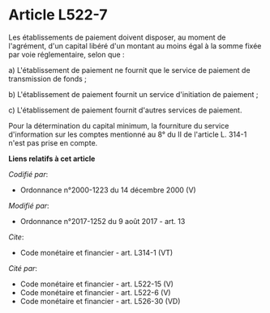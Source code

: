 # Article L522-7

Les établissements de paiement doivent disposer, au moment de l'agrément, d'un capital libéré d'un montant au moins égal à la
somme fixée par voie réglementaire, selon que : 

a) L'établissement de paiement ne fournit que le service de paiement de transmission de fonds ; 

b) L'établissement de paiement fournit un service d'initiation de paiement ; 

c) L'établissement de paiement fournit d'autres services de paiement. 

Pour la détermination du capital minimum, la fourniture du service d'information sur les comptes mentionné au 8° du II de
l'article L. 314-1 n'est pas prise en compte.

**Liens relatifs à cet article**

_Codifié par_:

  - Ordonnance n°2000-1223 du 14 décembre 2000 (V)

_Modifié par_:

  - Ordonnance n°2017-1252 du 9 août 2017 - art. 13

_Cite_:

  - Code monétaire et financier - art. L314-1 (VT)

_Cité par_:

  - Code monétaire et financier - art. L522-15 (V)
  - Code monétaire et financier - art. L522-6 (V)
  - Code monétaire et financier - art. L526-30 (VD)

